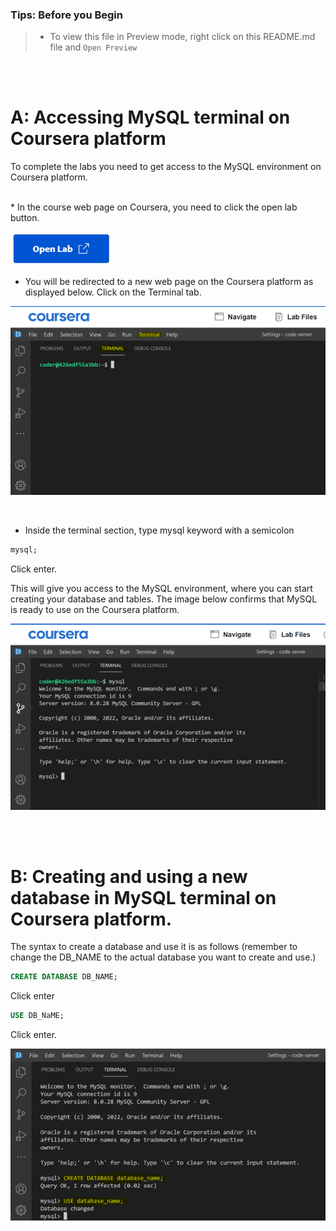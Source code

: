  ### **Tips: Before you Begin**
> - To view this file in Preview mode, right click on this README.md file and `Open Preview`

<br>
<br>

# A: Accessing MySQL terminal on Coursera platform  

To complete the labs you need to get access to the MySQL environment on Coursera platform. 

<br>
* In the course web page on Coursera, you need to click the open lab button. 

![open lab](images/button.png)
<br>

* You will be redirected to a new web page on the Coursera platform as displayed below. Click on the Terminal tab. 

![Terminal](images/terminal.png)

<br>

* Inside the terminal section, type mysql keyword with a semicolon
```SQL 
mysql;
```

 Click enter. 
<br>

This will give you access to the MySQL environment, where you can start creating your database and tables. The image below confirms that MySQL is ready to use on the Coursera platform.

![MySQL](images/mysql.png)

 <br><br> 
 
# B: Creating and using a new database in MySQL terminal on Coursera platform. 

The syntax to create a database and use it is as follows (remember to change the DB_NAME to the actual database you want to create and use.) 

```SQL 
CREATE DATABASE DB_NAME;
```
Click enter

```SQL 
USE DB_NaME;
```
Click enter.

![Create database](images/createdb.png)

